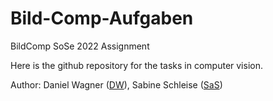 # Bild-Comp-Aufgaben
BildComp SoSe 2022 Assignment 

Here is the github repository for the tasks in computer vision.

Author:
Daniel Wagner ([DW](https://github.com/DanielWagnerHFU)), Sabine Schleise ([SaS](https://github.com/sabinecelina))
